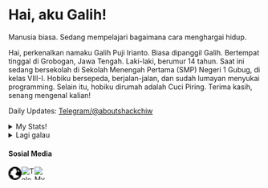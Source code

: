 # Hai, aku Galih!

<p>Manusia biasa. Sedang mempelajari bagaimana cara menghargai hidup.</p>
<p>Hai, perkenalkan namaku Galih Puji Irianto. Biasa dipanggil Galih. Bertempat tinggal di Grobogan, Jawa Tengah. Laki-laki, berumur 14 tahun. Saat ini sedang bersekolah di Sekolah Menengah Pertama (SMP) Negeri 1 Gubug, di kelas VIII-I. Hobiku bersepeda, berjalan-jalan, dan sudah lumayan menyukai programming. Selain itu, hobiku dirumah adalah Cuci Piring. Terima kasih, senang mengenal kalian!<p>
<p>Daily Updates: <a href="https://t.me/aboutshackchiw">Telegram/@aboutshackchiw</a></p>

<details>
<summary>My Stats!</summary>

<a href="https://github.com/galihpujiirianto/galihpujiirianto"><img height=125px src="https://github-readme-stats.vercel.app/api?username=galihpujiirianto&show_icons=true&theme=default"></a>
<a href="https://github.com/galihpujiirianto/galihpujiirianto"><img height=149px src="https://github-readme-stats.vercel.app/api/top-langs/?username=galihpujiirianto&layout=compact"></a>

</details>

<details>
<summary>Lagi galau</summary>

<a href="https://spotify-github-profile.vercel.app/api/view?uid=galihpujiirianto&redirect=true"><img height=83px src="https://spotify-github-profile.vercel.app/api/view?uid=galihpujiirianto&cover_image=true&theme=natemoo-re&bar_color=53b14f&bar_color_cover=false"></a>

</details>

<h4>Sosial Media</h4>
<a href="https://galihpujiirianto.vercel.app"><img alt="galihpujiirianto.vercel.app" align="left" height="26" width="26" src="https://raw.githubusercontent.com/iconic/open-iconic/master/svg/globe.svg"></a>
<a href="https://t.me/shackchiw"><img alt="Telegram/shackchiw" align="left" height="26" width="26" src="https://unpkg.com/simple-icons@v6/icons/telegram.svg"></a>
<a href="https://myanimelist.net/profile/shackchiw"><img alt="Myanimelist/shackchiw" align="left" height="26" width="26" src="https://unpkg.com/simple-icons@v6/icons/myanimelist.svg"></a>